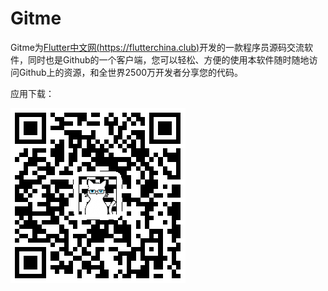 
# Gitme

Gitme为[Flutter中文网(https://flutterchina.club)](https://flutterchina.club)开发的一款程序员源码交流软件，同时也是Github的一个客户端，您可以轻松、方便的使用本软件随时随地访问Github上的资源，和全世界2500万开发者分享您的代码。

应用下载：

![](./imgs/qr_download.png)